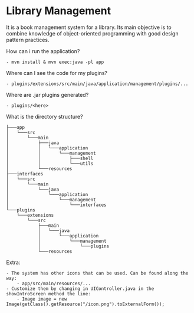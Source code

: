 # Library Management
It is a book management system for a library. Its main objective is to combine knowledge of object-oriented programming with good design pattern practices.

How can i run the application?

    - mvn install & mvn exec:java -pl app

Where can I see the code for my plugins?

    - plugins/extensions/src/main/java/application/management/plugins/...

Where are .jar plugins generated?

    - plugins/<here>

What is the directory structure?
    
    ├───app
    │   └───src
    │       └───main
    │           ├───java
    │           │   └───application
    │           │       └───management
    │           │           ├───shell
    │           │           └───utils
    │           └───resources
    ├───interfaces
    │   └───src
    │       └───main
    │           └───java
    │               └───application
    │                   └───management
    │                       └───interfaces
    └───plugins
        └───extensions
            └───src
                ├───main
                │   └───java
                │       └───application
                │           └───management
                │               └───plugins
                └───resources

Extra:

    - The system has other icons that can be used. Can be found along the way:
        - app/src/main/resources/...
    - Customize them by changing in UIController.java in the showIntroScreen method the line:
        - Image image = new Image(getClass().getResource("/icon.png").toExternalForm());
